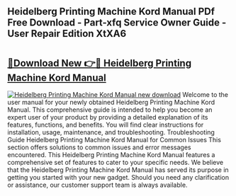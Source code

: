 ## Heidelberg Printing Machine Kord Manual PDf Free Download - Part-xfq Service Owner Guide - User Repair Edition XtXA6

# <h2><a href="http://bc76940.oget.top/?id=Heidelberg+Printing+Machine+Kord+Manual">🔗Download New 👉🔴 Heidelberg Printing Machine Kord Manual</a></h2>

[![Heidelberg Printing Machine Kord Manual new download](https://i.imgur.com/5g1atiW.png)](http://bc76940.oget.top/?id=Heidelberg+Printing+Machine+Kord+Manual)
Welcome to the user manual for your newly obtained Heidelberg Printing Machine Kord Manual. This comprehensive guide is intended to help you become an expert user of your product by providing a detailed explanation of its features, functions, and benefits. You will find clear instructions for installation, usage, maintenance, and troubleshooting. Troubleshooting Guide Heidelberg Printing Machine Kord Manual for Common Issues This section offers solutions to common issues and error messages encountered. This Heidelberg Printing Machine Kord Manual features a comprehensive set of features to cater to your specific needs. We believe that the Heidelberg Printing Machine Kord Manual has served its purpose in getting you started with your new gadget. Should you need any clarification or assistance, our customer support team is always available.
